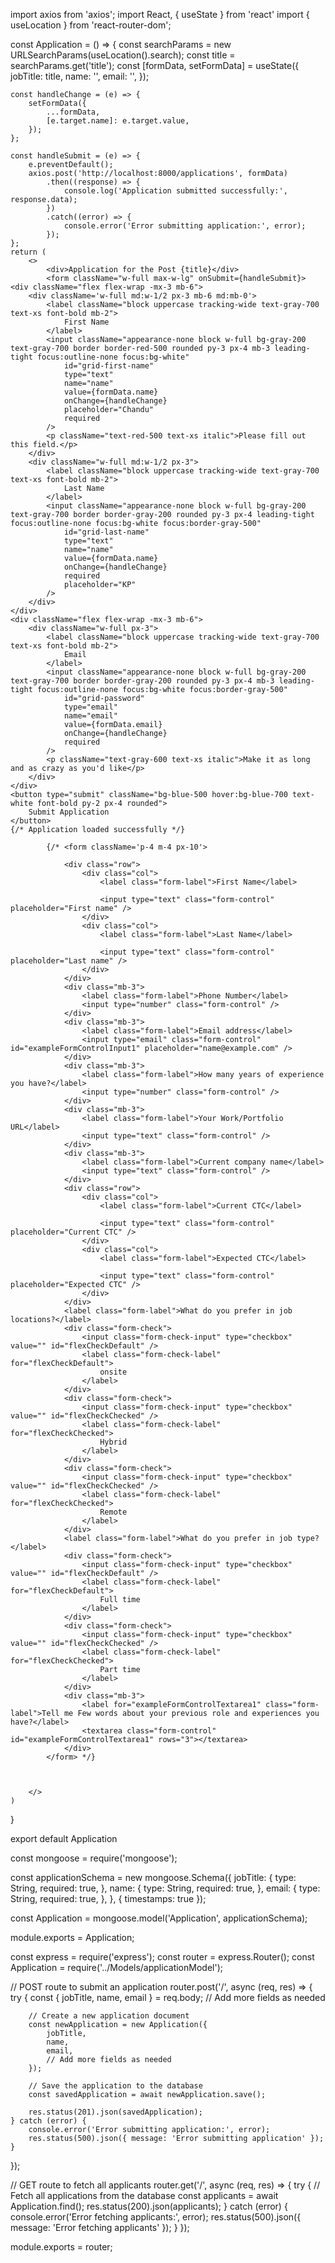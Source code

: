 
<!-- Application.js -->
import axios from 'axios';
import React, { useState } from 'react'
import { useLocation } from 'react-router-dom';

const Application = () => {
    const searchParams = new URLSearchParams(useLocation().search);
    const title = searchParams.get('title');
    const [formData, setFormData] = useState({
        jobTitle: title,
        name: '',
        email: '',
    });

    const handleChange = (e) => {
        setFormData({
            ...formData,
            [e.target.name]: e.target.value,
        });
    };

    const handleSubmit = (e) => {
        e.preventDefault();
        axios.post('http://localhost:8000/applications', formData)
            .then((response) => {
                console.log('Application submitted successfully:', response.data);
            })
            .catch((error) => {
                console.error('Error submitting application:', error);
            });
    };
    return (
        <>
            <div>Application for the Post {title}</div>
            <form className="w-full max-w-lg" onSubmit={handleSubmit}>
    <div className="flex flex-wrap -mx-3 mb-6">
        <div className='w-full md:w-1/2 px-3 mb-6 md:mb-0'>
            <label className="block uppercase tracking-wide text-gray-700 text-xs font-bold mb-2">
                First Name
            </label>
            <input className="appearance-none block w-full bg-gray-200 text-gray-700 border border-red-500 rounded py-3 px-4 mb-3 leading-tight focus:outline-none focus:bg-white" 
                id="grid-first-name"
                type="text"
                name="name"
                value={formData.name}
                onChange={handleChange}
                placeholder="Chandu"
                required
            />
            <p className="text-red-500 text-xs italic">Please fill out this field.</p>
        </div>
        <div className="w-full md:w-1/2 px-3">
            <label className="block uppercase tracking-wide text-gray-700 text-xs font-bold mb-2">
                Last Name
            </label>
            <input className="appearance-none block w-full bg-gray-200 text-gray-700 border border-gray-200 rounded py-3 px-4 leading-tight focus:outline-none focus:bg-white focus:border-gray-500" 
                id="grid-last-name"
                type="text"
                name="name"
                value={formData.name}
                onChange={handleChange}
                required
                placeholder="KP"
            />
        </div>
    </div>
    <div className="flex flex-wrap -mx-3 mb-6">
        <div className="w-full px-3">
            <label className="block uppercase tracking-wide text-gray-700 text-xs font-bold mb-2">
                Email
            </label>
            <input className="appearance-none block w-full bg-gray-200 text-gray-700 border border-gray-200 rounded py-3 px-4 mb-3 leading-tight focus:outline-none focus:bg-white focus:border-gray-500" 
                id="grid-password"
                type="email"
                name="email"
                value={formData.email}
                onChange={handleChange}
                required
            />
            <p className="text-gray-600 text-xs italic">Make it as long and as crazy as you'd like</p>
        </div>
    </div>
    <button type="submit" className="bg-blue-500 hover:bg-blue-700 text-white font-bold py-2 px-4 rounded">
        Submit Application
    </button>
    {/* Application loaded successfully */}
</form>


            {/* <form className='p-4 m-4 px-10'>

                <div class="row">
                    <div class="col">
                        <label class="form-label">First Name</label>

                        <input type="text" class="form-control" placeholder="First name" />
                    </div>
                    <div class="col">
                        <label class="form-label">Last Name</label>

                        <input type="text" class="form-control" placeholder="Last name" />
                    </div>
                </div>
                <div class="mb-3">
                    <label class="form-label">Phone Number</label>
                    <input type="number" class="form-control" />
                </div>
                <div class="mb-3">
                    <label class="form-label">Email address</label>
                    <input type="email" class="form-control" id="exampleFormControlInput1" placeholder="name@example.com" />
                </div>
                <div class="mb-3">
                    <label class="form-label">How many years of experience you have?</label>
                    <input type="number" class="form-control" />
                </div>
                <div class="mb-3">
                    <label class="form-label">Your Work/Portfolio URL</label>
                    <input type="text" class="form-control" />
                </div>
                <div class="mb-3">
                    <label class="form-label">Current company name</label>
                    <input type="text" class="form-control" />
                </div>
                <div class="row">
                    <div class="col">
                        <label class="form-label">Current CTC</label>

                        <input type="text" class="form-control" placeholder="Current CTC" />
                    </div>
                    <div class="col">
                        <label class="form-label">Expected CTC</label>

                        <input type="text" class="form-control" placeholder="Expected CTC" />
                    </div>
                </div>
                <label class="form-label">What do you prefer in job locations?</label>
                <div class="form-check">
                    <input class="form-check-input" type="checkbox" value="" id="flexCheckDefault" />
                    <label class="form-check-label" for="flexCheckDefault">
                        onsite
                    </label>
                </div>
                <div class="form-check">
                    <input class="form-check-input" type="checkbox" value="" id="flexCheckChecked" />
                    <label class="form-check-label" for="flexCheckChecked">
                        Hybrid
                    </label>
                </div>
                <div class="form-check">
                    <input class="form-check-input" type="checkbox" value="" id="flexCheckChecked" />
                    <label class="form-check-label" for="flexCheckChecked">
                        Remote
                    </label>
                </div>
                <label class="form-label">What do you prefer in job type?</label>
                <div class="form-check">
                    <input class="form-check-input" type="checkbox" value="" id="flexCheckDefault" />
                    <label class="form-check-label" for="flexCheckDefault">
                        Full time
                    </label>
                </div>
                <div class="form-check">
                    <input class="form-check-input" type="checkbox" value="" id="flexCheckChecked" />
                    <label class="form-check-label" for="flexCheckChecked">
                        Part time
                    </label>
                </div>
                <div class="mb-3">
                    <label for="exampleFormControlTextarea1" class="form-label">Tell me Few words about your previous role and experiences you have?</label>
                    <textarea class="form-control" id="exampleFormControlTextarea1" rows="3"></textarea>
                </div>
            </form> */}
          


        </>
    )
}

export default Application


<!-- applicationModel.js -->

const mongoose = require('mongoose');

const applicationSchema = new mongoose.Schema({
    jobTitle: {
        type: String,
        required: true,
    },
    name: {
        type: String,
        required: true,
    },
    email: {
        type: String,
        required: true,
    },
}, { timestamps: true });

const Application = mongoose.model('Application', applicationSchema);

module.exports = Application;



<!-- applicationRoute.js -->
const express = require('express');
const router = express.Router();
const Application = require('../Models/applicationModel');

// POST route to submit an application
router.post('/', async (req, res) => {
    try {
        const { jobTitle, name, email } = req.body;
        // Add more fields as needed

        // Create a new application document
        const newApplication = new Application({
            jobTitle,
            name,
            email,
            // Add more fields as needed
        });

        // Save the application to the database
        const savedApplication = await newApplication.save();

        res.status(201).json(savedApplication);
    } catch (error) {
        console.error('Error submitting application:', error);
        res.status(500).json({ message: 'Error submitting application' });
    }
});

// GET route to fetch all applicants
router.get('/', async (req, res) => {
    try {
        // Fetch all applications from the database
        const applicants = await Application.find();
        res.status(200).json(applicants);
    } catch (error) {
        console.error('Error fetching applicants:', error);
        res.status(500).json({ message: 'Error fetching applicants' });
    }
});

module.exports = router;
